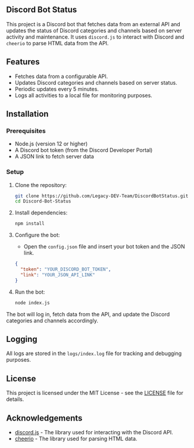 ## Discord Bot Status

This project is a Discord bot that fetches data from an external API and updates the status of Discord categories and channels based on server activity and maintenance. It uses `discord.js` to interact with Discord and `cheerio` to parse HTML data from the API.

## Features

- Fetches data from a configurable API.
- Updates Discord categories and channels based on server status.
- Periodic updates every 5 minutes.
- Logs all activities to a local file for monitoring purposes.

## Installation

### Prerequisites
- Node.js (version 12 or higher)
- A Discord bot token (from the Discord Developer Portal)
- A JSON link to fetch server data

### Setup

1. Clone the repository:
   ```bash
   git clone https://github.com/Legacy-DEV-Team/DiscordBotStatus.git
   cd Discord-Bot-Status
   ```

2. Install dependencies:
   ```bash
   npm install
   ```

3. Configure the bot:
   - Open the `config.json` file and insert your bot token and the JSON link.
   ```json
   {
     "token": "YOUR_DISCORD_BOT_TOKEN",
     "link": "YOUR_JSON_API_LINK"
   }
   ```

4. Run the bot:
   ```bash
   node index.js
   ```

The bot will log in, fetch data from the API, and update the Discord categories and channels accordingly.

## Logging

All logs are stored in the `logs/index.log` file for tracking and debugging purposes.

## License

This project is licensed under the MIT License - see the [LICENSE](LICENSE) file for details.

## Acknowledgements

- [discord.js](https://discord.js.org/) - The library used for interacting with the Discord API.
- [cheerio](https://cheerio.js.org/) - The library used for parsing HTML data.